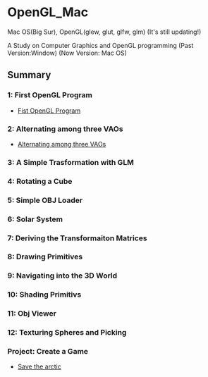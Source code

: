# OpenGL_Mac
Mac OS(Big Sur), OpenGL(glew, glut, glfw, glm)
(It's still updating!)

A Study on Computer Graphics and OpenGL programming
(Past Version:Window)
(Now Version: Mac OS)

## Summary

### 1: First OpenGL Program
- [Fist OpenGL Program](https://github.com/Hyorm/OpenGL_Mac/tree/main/FirstOpenGLProgram/CG)
### 2: Alternating among three VAOs
- [Alternating among three VAOs](https://github.com/Hyorm/OpenGL_Mac/tree/main/AlternatingAmongThreeVAOs/AlternatingAmongThreeVAOs)
### 3: A Simple Trasformation with GLM
### 4: Rotating a Cube
### 5: Simple OBJ Loader
### 6: Solar System
### 7: Deriving the Transformaiton Matrices
### 8: Drawing Primitives
### 9: Navigating into the 3D World
### 10: Shading Primitivs
### 11: Obj Viewer
### 12: Texturing Spheres and Picking
### Project: Create a Game 
- [Save the arctic](https://github.com/Hyorm/Save_the_Arctic)
